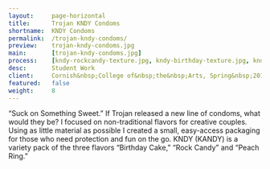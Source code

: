 ```yaml
---
layout:     page-horizontal
title:      Trojan KNDY Condoms
shortname:  KNDY Condoms
permalink:  /trojan-kndy-condoms/
preview:    trojan-kndy-condoms.jpg
main:       [trojan-kndy-condoms.jpg]
process:    [kndy-rockcandy-texture.jpg, kndy-birthday-texture.jpg, kndy-peachrings-texture.jpg]
desc:       Student Work
client:     Cornish&nbsp;College of&nbsp;the&nbsp;Arts, Spring&nbsp;2015
featured:   false
weight:     8
---
```


“Suck on Something Sweet.” If Trojan released a new line of condoms, what would they be? I focused on non-traditional flavors for creative couples. Using as little material as possible I created a small, easy-access packaging for those who need protection and fun on the go. KNDY (KANDY) is a variety pack of the three flavors “Birthday Cake,” “Rock Candy” and “Peach Ring.”
